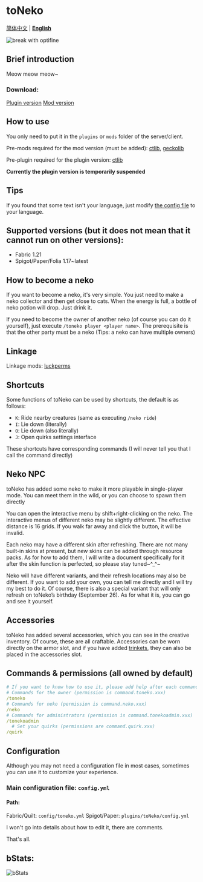 # toNeko
[简体中文](README.md) | **[English](README_en.md)**

![break with optifine](https://wsrv.nl/?url=https%3A%2F%2Fimages.teamresourceful.com%2Fu%2F8vCLgK.svg&n=-1)
## Brief introduction
Meow meow meow~
### Download:
[Plugin version](https://modrinth.com/plugin/toneko/)
[Mod version](https://modrinth.com/mod/tonekomod/)
## How to use
You only need to put it in the `plugins` or `mods` folder of the server/client.

Pre-mods required for the mod version (must be added): [ctlib](https://modrinth.com/mod/ctlibmod), [geckolib](https://modrinth.com/mod/geckolib)

Pre-plugin required for the plugin version: [ctlib](https://modrinth.com/plugin/ctlib)

**Currently the plugin version is temporarily suspended**
## Tips
If you found that some text isn't your language, just modify [the config file](#configuration) to your language.

## Supported versions (but it does not mean that it cannot run on other versions):
- Fabric 1.21
- Spigot/Paper/Folia 1.17~latest
## How to become a neko
If you want to become a neko, it's very simple. You just need to make a neko collector and then get close to cats. When the energy is full, a bottle of neko potion will drop. Just drink it.

If you need to become the owner of another neko (of course you can do it yourself), just execute `/toneko player <player name>`. The prerequisite is that the other party must be a neko (Tips: a neko can have multiple owners)
## Linkage
Linkage mods: [luckperms](https://luckperms.net/)
## Shortcuts
Some functions of toNeko can be used by shortcuts, the default is as follows:
- `K`: Ride nearby creatures (same as executing `/neko ride`)
- `I`: Lie down (literally)
- `O`: Lie down (also literally)
- `J`: Open quirks settings interface

These shortcuts have corresponding commands (I will never tell you that I call the command directly)
## Neko NPC
toNeko has added some neko to make it more playable in single-player mode. You can meet them in the wild, or you can choose to spawn them directly

You can open the interactive menu by shift+right-clicking on the neko. The interactive menus of different neko may be slightly different. The effective distance is 16 grids. If you walk far away and click the button, it will be invalid.

Each neko may have a different skin after refreshing. There are not many built-in skins at present, but new skins can be added through resource packs. As for how to add them, I will write a document specifically for it after the skin function is perfected, so please stay tuned~^_^~

Neko will have different variants, and their refresh locations may also be different. If you want to add your own, you can tell me directly and I will try my best to do it. Of course, there is also a special variant that will only refresh on toNeko’s birthday (September 26). As for what it is, you can go and see it yourself.
## Accessories
toNeko has added several accessories, which you can see in the creative inventory. Of course, these are all craftable. Accessories can be worn directly on the armor slot, and if you have added [trinkets](https://modrinth.com/mod/trinkets), they can also be placed in the accessories slot.
## Commands & permissions (all owned by default)
```yaml
# If you want to know how to use it, please add help after each command, for example /toneko help
# Commands for the owner (permission is command.toneko.xxx)
/toneko
# Commands for neko (permission is command.neko.xxx)
/neko
# Commands for administrators (permission is command.tonekoadmin.xxx)
/tonekoadmin
  # Set your quirks (permissions are command.quirk.xxx)
/quirk
```
## Configuration
Although you may not need a configuration file in most cases, sometimes you can use it to customize your experience.
### Main configuration file: `config.yml`
#### Path:
Fabric/Quilt: `config/toneko.yml`
Spigot/Paper: `plugins/toNeko/config.yml`

I won't go into details about how to edit it, there are comments.

That's all.
## bStats:
![bStats](https://bstats.org/signatures/bukkit/toneko.svg)
